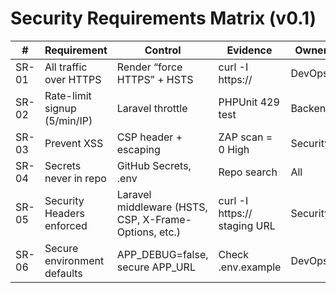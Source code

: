 # Security Requirements Matrix (v0.1)

| # | Requirement | Control | Evidence | Owner |
|---|-------------|---------|----------|-------|
| SR-01 | All traffic over HTTPS | Render “force HTTPS” + HSTS | curl -I https:// | DevOps |
| SR-02 | Rate-limit signup (5/min/IP) | Laravel throttle | PHPUnit 429 test | Backend |
| SR-03 | Prevent XSS | CSP header + escaping | ZAP scan = 0 High | Security |
| SR-04 | Secrets never in repo | GitHub Secrets, .env | Repo search | All |
| SR-05 | Security Headers enforced | Laravel middleware (HSTS, CSP, X-Frame-Options, etc.) | curl -I https:// staging URL | Security |
| SR-06 | Secure environment defaults | APP_DEBUG=false, secure APP_URL | Check .env.example | DevOps |

